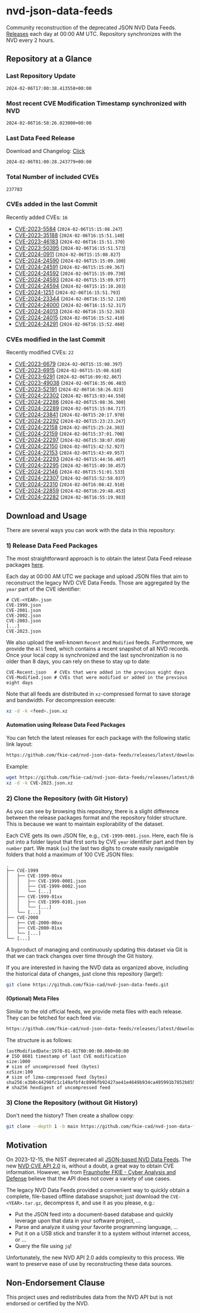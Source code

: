# nvd-json-data-feeds

Community reconstruction of the deprecated JSON NVD Data Feeds. 
[Releases](https://github.com/fkie-cad/nvd-json-data-feeds/releases/latest) each day at 00:00 AM UTC.
Repository synchronizes with the NVD every 2 hours.

## Repository at a Glance

### Last Repository Update

```plain
2024-02-06T17:00:38.413558+00:00
```

### Most recent CVE Modification Timestamp synchronized with NVD

```plain
2024-02-06T16:58:26.023000+00:00
```

### Last Data Feed Release

Download and Changelog: [Click](https://github.com/fkie-cad/nvd-json-data-feeds/releases/latest)

```plain
2024-02-06T01:00:28.243779+00:00
```

### Total Number of included CVEs

```plain
237783
```

### CVEs added in the last Commit

Recently added CVEs: `16`

* [CVE-2023-5584](CVE-2023/CVE-2023-55xx/CVE-2023-5584.json) (`2024-02-06T15:15:08.247`)
* [CVE-2023-35188](CVE-2023/CVE-2023-351xx/CVE-2023-35188.json) (`2024-02-06T16:15:51.140`)
* [CVE-2023-46183](CVE-2023/CVE-2023-461xx/CVE-2023-46183.json) (`2024-02-06T16:15:51.370`)
* [CVE-2023-50395](CVE-2023/CVE-2023-503xx/CVE-2023-50395.json) (`2024-02-06T16:15:51.573`)
* [CVE-2024-0911](CVE-2024/CVE-2024-09xx/CVE-2024-0911.json) (`2024-02-06T15:15:08.827`)
* [CVE-2024-24590](CVE-2024/CVE-2024-245xx/CVE-2024-24590.json) (`2024-02-06T15:15:09.100`)
* [CVE-2024-24591](CVE-2024/CVE-2024-245xx/CVE-2024-24591.json) (`2024-02-06T15:15:09.367`)
* [CVE-2024-24592](CVE-2024/CVE-2024-245xx/CVE-2024-24592.json) (`2024-02-06T15:15:09.730`)
* [CVE-2024-24593](CVE-2024/CVE-2024-245xx/CVE-2024-24593.json) (`2024-02-06T15:15:09.977`)
* [CVE-2024-24594](CVE-2024/CVE-2024-245xx/CVE-2024-24594.json) (`2024-02-06T15:15:10.203`)
* [CVE-2024-1251](CVE-2024/CVE-2024-12xx/CVE-2024-1251.json) (`2024-02-06T16:15:51.793`)
* [CVE-2024-23344](CVE-2024/CVE-2024-233xx/CVE-2024-23344.json) (`2024-02-06T16:15:52.120`)
* [CVE-2024-24000](CVE-2024/CVE-2024-240xx/CVE-2024-24000.json) (`2024-02-06T16:15:52.317`)
* [CVE-2024-24013](CVE-2024/CVE-2024-240xx/CVE-2024-24013.json) (`2024-02-06T16:15:52.363`)
* [CVE-2024-24015](CVE-2024/CVE-2024-240xx/CVE-2024-24015.json) (`2024-02-06T16:15:52.410`)
* [CVE-2024-24291](CVE-2024/CVE-2024-242xx/CVE-2024-24291.json) (`2024-02-06T16:15:52.460`)


### CVEs modified in the last Commit

Recently modified CVEs: `22`

* [CVE-2023-6679](CVE-2023/CVE-2023-66xx/CVE-2023-6679.json) (`2024-02-06T15:15:08.397`)
* [CVE-2023-6915](CVE-2023/CVE-2023-69xx/CVE-2023-6915.json) (`2024-02-06T15:15:08.610`)
* [CVE-2023-6291](CVE-2023/CVE-2023-62xx/CVE-2023-6291.json) (`2024-02-06T16:09:02.867`)
* [CVE-2023-49038](CVE-2023/CVE-2023-490xx/CVE-2023-49038.json) (`2024-02-06T16:35:06.483`)
* [CVE-2023-52191](CVE-2023/CVE-2023-521xx/CVE-2023-52191.json) (`2024-02-06T16:58:26.023`)
* [CVE-2024-22302](CVE-2024/CVE-2024-223xx/CVE-2024-22302.json) (`2024-02-06T15:03:44.550`)
* [CVE-2024-22286](CVE-2024/CVE-2024-222xx/CVE-2024-22286.json) (`2024-02-06T15:08:36.300`)
* [CVE-2024-22289](CVE-2024/CVE-2024-222xx/CVE-2024-22289.json) (`2024-02-06T15:15:04.717`)
* [CVE-2024-23841](CVE-2024/CVE-2024-238xx/CVE-2024-23841.json) (`2024-02-06T15:20:17.970`)
* [CVE-2024-22292](CVE-2024/CVE-2024-222xx/CVE-2024-22292.json) (`2024-02-06T15:23:23.247`)
* [CVE-2024-22158](CVE-2024/CVE-2024-221xx/CVE-2024-22158.json) (`2024-02-06T15:25:24.303`)
* [CVE-2024-22159](CVE-2024/CVE-2024-221xx/CVE-2024-22159.json) (`2024-02-06T15:37:01.700`)
* [CVE-2024-22297](CVE-2024/CVE-2024-222xx/CVE-2024-22297.json) (`2024-02-06T15:38:07.050`)
* [CVE-2024-22150](CVE-2024/CVE-2024-221xx/CVE-2024-22150.json) (`2024-02-06T15:42:52.927`)
* [CVE-2024-22153](CVE-2024/CVE-2024-221xx/CVE-2024-22153.json) (`2024-02-06T15:43:49.957`)
* [CVE-2024-22293](CVE-2024/CVE-2024-222xx/CVE-2024-22293.json) (`2024-02-06T15:44:56.407`)
* [CVE-2024-22295](CVE-2024/CVE-2024-222xx/CVE-2024-22295.json) (`2024-02-06T15:49:30.457`)
* [CVE-2024-22146](CVE-2024/CVE-2024-221xx/CVE-2024-22146.json) (`2024-02-06T15:51:01.533`)
* [CVE-2024-22307](CVE-2024/CVE-2024-223xx/CVE-2024-22307.json) (`2024-02-06T15:52:58.037`)
* [CVE-2024-22310](CVE-2024/CVE-2024-223xx/CVE-2024-22310.json) (`2024-02-06T16:08:42.910`)
* [CVE-2024-22859](CVE-2024/CVE-2024-228xx/CVE-2024-22859.json) (`2024-02-06T16:29:48.453`)
* [CVE-2024-22282](CVE-2024/CVE-2024-222xx/CVE-2024-22282.json) (`2024-02-06T16:55:19.983`)


## Download and Usage

There are several ways you can work with the data in this repository:

### 1) Release Data Feed Packages

The most straightforward approach is to obtain the latest Data Feed release packages [here](https://github.com/fkie-cad/nvd-json-data-feeds/releases/latest).

Each day at 00:00 AM UTC we package and upload JSON files that aim to reconstruct the legacy NVD CVE Data Feeds.
Those are aggregated by the `year` part of the CVE identifier:

```
# CVE-<YEAR>.json
CVE-1999.json
CVE-2001.json
CVE-2002.json
CVE-2003.json
[...]
CVE-2023.json
```

We also upload the well-known `Recent` and `Modified` feeds.
Furthermore, we provide the `All` feed, which contains a recent snapshot of all NVD records.
Once your local copy is synchronized and the last synchronization is no older than 8 days, you can rely on these to stay up to date:

```plain
CVE-Recent.json   # CVEs that were added in the previous eight days
CVE-Modified.json # CVEs that were modified or added in the previous eight days
```

Note that all feeds are distributed in `xz`-compressed format to save storage and bandwidth.
For decompression execute:

```sh
xz -d -k <feed>.json.xz
```


#### Automation using Release Data Feed Packages

You can fetch the latest releases for each package with the following static link layout:

```sh
https://github.com/fkie-cad/nvd-json-data-feeds/releases/latest/download/CVE-<YEAR>.json.xz
```

Example:

```sh
wget https://github.com/fkie-cad/nvd-json-data-feeds/releases/latest/download/CVE-2023.json.xz
xz -d -k CVE-2023.json.xz
```



### 2) Clone the Repository (with Git History)

As you can see by browsing this repository, there is a slight difference between the release packages format and the repository folder structure.
This is because we want to maintain explorability of the dataset.

Each CVE gets its own JSON file, e.g., `CVE-1999-0001.json`.
Here, each file is put into a folder layout that first sorts by CVE `year` identifier part and then by `number` part.
We mask (`xx`) the last two digits to create easily navigable folders that hold a maximum of 100 CVE JSON files:

```plain
.
├── CVE-1999
│   ├── CVE-1999-00xx
│   │   ├── CVE-1999-0001.json
│   │   ├── CVE-1999-0002.json
│   │   └── [...]
│   ├── CVE-1999-01xx
│   │   ├── CVE-1999-0101.json
│   │   └── [...]
│   └── [...]
├── CVE-2000
│   ├── CVE-2000-00xx
│   ├── CVE-2000-01xx
│   └── [...]
└── [...]
```

A byproduct of managing and continuously updating this dataset via Git is that we can track changes over time through the Git history.

If you are interested in having the NVD data as organized above, including the historical data of changes, just clone this repository (large!):

```sh
git clone https://github.com/fkie-cad/nvd-json-data-feeds.git
```

#### (Optional) Meta Files

Similar to the old official feeds, we provide meta files with each release. They can be fetched for each feed via:

```sh
https://github.com/fkie-cad/nvd-json-data-feeds/releases/latest/download/CVE-<YEAR>.meta
```

The structure is as follows:

```plain
lastModifiedDate:1970-01-01T00:00:00.000+00:00                          # ISO 8601 timestamp of last CVE modification
size:1000                                                               # size of uncompressed feed (bytes)
xzSize:100                                                              # size of lzma-compressed feed (bytes)
sha256:e3b0c44298fc1c149afbf4c8996fb92427ae41e4649b934ca495991b7852b855 # sha256 hexdigest of uncompressed feed
```


### 3) Clone the Repository (without Git History)

Don't need the history? Then create a shallow copy:

```sh
git clone --depth 1 -b main https://github.com/fkie-cad/nvd-json-data-feeds.git
```

## Motivation

On 2023-12-15, the NIST deprecated all [JSON-based NVD Data Feeds](https://nvd.nist.gov/vuln/data-feeds#divRetirementBanner-1).
The new [NVD CVE API 2.0](https://nvd.nist.gov/developers/vulnerabilities) is, without a doubt, a great way to obtain CVE information.
However, we from [Fraunhofer FKIE - Cyber Analysis and Defense](https://www.fkie.fraunhofer.de/en/departments/cad.html) believe that the API does not cover a variety of use cases.

The legacy NVD Data Feeds provided a convenient way to quickly obtain a complete, file-based offline database snapshot; just download the `CVE-<YEAR>.tar.gz`, decompress it, and use it as you please, e.g.:

* Put the JSON feed into a document-based database and quickly leverage upon that data in your software project, ...
* Parse and analyze it using your favorite programming language, ...
* Put it on a USB stick and transfer it to a system without internet access, or ...
* Query the file using `jq`!

Unfortunately, the new NVD API 2.0 adds complexity to this process.
We want to preserve ease of use by reconstructing these data sources.

## Non-Endorsement Clause

This project uses and redistributes data from the NVD API but is not endorsed or certified by the NVD.